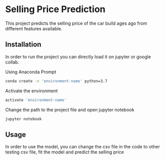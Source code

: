 # Selling Price Prediction

This project predicts the selling price of the car build ages ago from different features available.

## Installation

In order to run the project you can directly load it on jupyter or google collab.

Using Anaconda Prompt

```bash
conda create -n 'environment-name' python=3.7
```
Activate the environment
```bash
activate 'environment-name'
```
Change the path to the project file and open jupyter notebook
```bash
jupyter notebook
```
## Usage

In order to use the model, you can change the csv file in the code to other testing csv file, fit the model and predict the selling price
